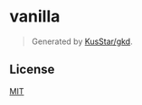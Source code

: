 # vanilla

> Generated by [KusStar/gkd](https://github.com/KusStar/gkd).

## License

[MIT](LICENSE)
